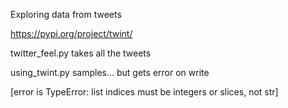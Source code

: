 Exploring data from tweets

https://pypi.org/project/twint/

twitter_feel.py takes all the tweets

using_twint.py samples... but gets error on write

[error is TypeError: list indices must be integers or slices, not str]